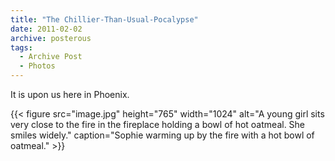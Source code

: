 ```yaml
---
title: "The Chillier-Than-Usual-Pocalypse"
date: 2011-02-02
archive: posterous
tags: 
  - Archive Post
  - Photos
---
```


It is upon us here in Phoenix.

{{< figure 
	src="image.jpg" 
	height="765" 
	width="1024" 
	alt="A young girl sits very close to the fire in the fireplace holding a bowl of hot oatmeal. She smiles widely." 
	caption="Sophie warming up by the fire with a hot bowl of oatmeal." >}}

